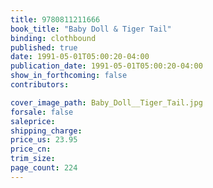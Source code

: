 ```yaml
---
title: 9780811211666
book_title: "Baby Doll & Tiger Tail"
binding: clothbound
published: true
date: 1991-05-01T05:00:20-04:00
publication_date: 1991-05-01T05:00:20-04:00
show_in_forthcoming: false
contributors:

cover_image_path: Baby_Doll__Tiger_Tail.jpg
forsale: false
saleprice:
shipping_charge:
price_us: 23.95
price_cn:
trim_size:
page_count: 224
---
```


